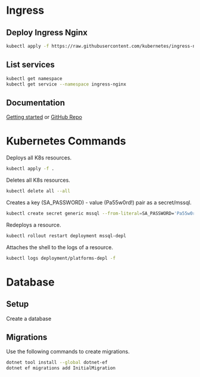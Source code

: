 # Ingress

## Deploy Ingress Nginx

```sh
kubectl apply -f https://raw.githubusercontent.com/kubernetes/ingress-nginx/controller-v1.0.0/deploy/static/provider/cloud/deploy.yaml
```

## List services

```sh
kubectl get namespace
kubectl get service --namespace ingress-nginx
```

## Documentation

[Getting started](https://kubernetes.github.io/ingress-nginx/deploy/) or [GitHub Repo](https://github.com/kubernetes/ingress-nginx)

# Kubernetes Commands

Deploys all K8s resources.
```sh
kubectl apply -f .
```

Deletes all K8s resources.
```sh
kubectl delete all --all
```

Creates a key (SA_PASSWORD) - value (Pa55w0rd!) pair as a secret/mssql.

```sh
kubectl create secret generic mssql --from-literal=SA_PASSWORD='Pa55w0rd!'
```

Redeploys a resource.

```sh
kubectl rollout restart deployment mssql-depl
```

Attaches the shell to the logs of a resource.
```sh
kubectl logs deployment/platforms-depl -f
```

# Database

## Setup

Create a database

## Migrations

Use the following commands to create migrations.

```sh
dotnet tool install --global dotnet-ef
dotnet ef migrations add InitialMigration
```

